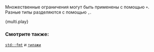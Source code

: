 Множественные ограничения могут быть применены с помощью `+`.
Разные типы разделяются с помощью `,`.

{multi.play}

### Смотрите также:

[`std::fmt`][fmt] и [`типажи`][traits]

[fmt]: ../hello/print.html
[traits]: ../trait.html
